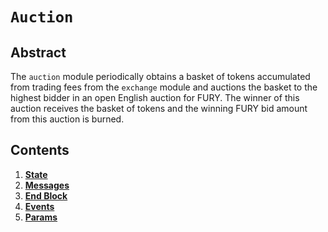 # `Auction`

## Abstract

The `auction` module periodically obtains a basket of tokens accumulated from trading fees from the `exchange` module and auctions the basket to the highest bidder in an open English auction for FURY. The winner of this auction receives the basket of tokens and the winning FURY bid amount from this auction is burned. 

## Contents

1. **[State](./01_state.md)**
2. **[Messages](./02_messages.md)**
3. **[End Block](./03_end_block.md)**
4. **[Events](./04_events.md)**
5. **[Params](./05_params.md)**


